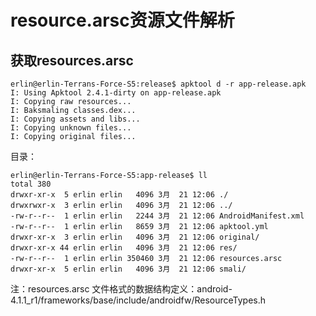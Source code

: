 # resource.arsc资源文件解析

## 获取resources.arsc
```
erlin@erlin-Terrans-Force-S5:release$ apktool d -r app-release.apk 
I: Using Apktool 2.4.1-dirty on app-release.apk
I: Copying raw resources...
I: Baksmaling classes.dex...
I: Copying assets and libs...
I: Copying unknown files...
I: Copying original files...
```
目录：
```
erlin@erlin-Terrans-Force-S5:app-release$ ll
total 380
drwxr-xr-x  5 erlin erlin   4096 3月  21 12:06 ./
drwxrwxr-x  3 erlin erlin   4096 3月  21 12:06 ../
-rw-r--r--  1 erlin erlin   2244 3月  21 12:06 AndroidManifest.xml
-rw-r--r--  1 erlin erlin   8659 3月  21 12:06 apktool.yml
drwxr-xr-x  3 erlin erlin   4096 3月  21 12:06 original/
drwxr-xr-x 44 erlin erlin   4096 3月  21 12:06 res/
-rw-r--r--  1 erlin erlin 350460 3月  21 12:06 resources.arsc
drwxr-xr-x  5 erlin erlin   4096 3月  21 12:06 smali/
```

注：resources.arsc 文件格式的数据结构定义：android-4.1.1_r1/frameworks/base/include/androidfw/ResourceTypes.h